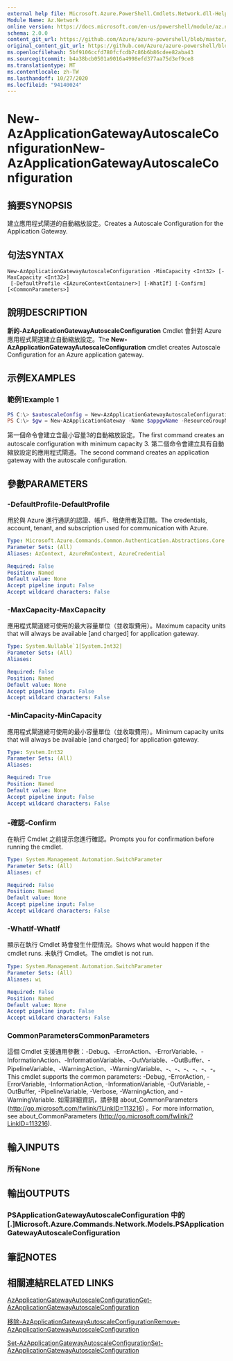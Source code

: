 ```yaml
---
external help file: Microsoft.Azure.PowerShell.Cmdlets.Network.dll-Help.xml
Module Name: Az.Network
online version: https://docs.microsoft.com/en-us/powershell/module/az.network/new-azapplicationgatewayautoscaleconfiguration
schema: 2.0.0
content_git_url: https://github.com/Azure/azure-powershell/blob/master/src/Network/Network/help/New-AzApplicationGatewayAutoscaleConfiguration.md
original_content_git_url: https://github.com/Azure/azure-powershell/blob/master/src/Network/Network/help/New-AzApplicationGatewayAutoscaleConfiguration.md
ms.openlocfilehash: 5bf9106ccfd780fcfcdb7c86b6b86cdee82aba43
ms.sourcegitcommit: b4a38bcb0501a9016a4998efd377aa75d3ef9ce8
ms.translationtype: MT
ms.contentlocale: zh-TW
ms.lasthandoff: 10/27/2020
ms.locfileid: "94140024"
---
```

# <span data-ttu-id="1d252-101">New-AzApplicationGatewayAutoscaleConfiguration</span><span class="sxs-lookup"><span data-stu-id="1d252-101">New-AzApplicationGatewayAutoscaleConfiguration</span></span>

## <span data-ttu-id="1d252-102">摘要</span><span class="sxs-lookup"><span data-stu-id="1d252-102">SYNOPSIS</span></span>
<span data-ttu-id="1d252-103">建立應用程式閘道的自動縮放設定。</span><span class="sxs-lookup"><span data-stu-id="1d252-103">Creates a Autoscale Configuration for the Application Gateway.</span></span>

## <span data-ttu-id="1d252-104">句法</span><span class="sxs-lookup"><span data-stu-id="1d252-104">SYNTAX</span></span>

```
New-AzApplicationGatewayAutoscaleConfiguration -MinCapacity <Int32> [-MaxCapacity <Int32>]
 [-DefaultProfile <IAzureContextContainer>] [-WhatIf] [-Confirm] [<CommonParameters>]
```

## <span data-ttu-id="1d252-105">說明</span><span class="sxs-lookup"><span data-stu-id="1d252-105">DESCRIPTION</span></span>
<span data-ttu-id="1d252-106">**新的-AzApplicationGatewayAutoscaleConfiguration** Cmdlet 會針對 Azure 應用程式閘道建立自動縮放設定。</span><span class="sxs-lookup"><span data-stu-id="1d252-106">The **New-AzApplicationGatewayAutoscaleConfiguration** cmdlet creates Autoscale Configuration for an Azure application gateway.</span></span>

## <span data-ttu-id="1d252-107">示例</span><span class="sxs-lookup"><span data-stu-id="1d252-107">EXAMPLES</span></span>

### <span data-ttu-id="1d252-108">範例1</span><span class="sxs-lookup"><span data-stu-id="1d252-108">Example 1</span></span>
```powershell
PS C:\> $autoscaleConfig = New-AzApplicationGatewayAutoscaleConfiguration -MinCapacity 3
PS C:\> $gw = New-AzApplicationGateway -Name $appgwName -ResourceGroupName $rgname ..  -AutoscaleConfiguration $autoscaleConfig
```

<span data-ttu-id="1d252-109">第一個命令會建立含最小容量3的自動縮放設定。</span><span class="sxs-lookup"><span data-stu-id="1d252-109">The first command creates an autoscale configuration with minimum capacity 3.</span></span>
<span data-ttu-id="1d252-110">第二個命令會建立具有自動縮放設定的應用程式閘道。</span><span class="sxs-lookup"><span data-stu-id="1d252-110">The second command creates an application gateway with the autoscale configuration.</span></span>

## <span data-ttu-id="1d252-111">參數</span><span class="sxs-lookup"><span data-stu-id="1d252-111">PARAMETERS</span></span>

### <span data-ttu-id="1d252-112">-DefaultProfile</span><span class="sxs-lookup"><span data-stu-id="1d252-112">-DefaultProfile</span></span>
<span data-ttu-id="1d252-113">用於與 Azure 進行通訊的認證、帳戶、租使用者及訂閱。</span><span class="sxs-lookup"><span data-stu-id="1d252-113">The credentials, account, tenant, and subscription used for communication with Azure.</span></span>

```yaml
Type: Microsoft.Azure.Commands.Common.Authentication.Abstractions.Core.IAzureContextContainer
Parameter Sets: (All)
Aliases: AzContext, AzureRmContext, AzureCredential

Required: False
Position: Named
Default value: None
Accept pipeline input: False
Accept wildcard characters: False
```

### <span data-ttu-id="1d252-114">-MaxCapacity</span><span class="sxs-lookup"><span data-stu-id="1d252-114">-MaxCapacity</span></span>
<span data-ttu-id="1d252-115">應用程式閘道總可使用的最大容量單位（並收取費用）。</span><span class="sxs-lookup"><span data-stu-id="1d252-115">Maximum capacity units that will always be available [and charged] for application gateway.</span></span>

```yaml
Type: System.Nullable`1[System.Int32]
Parameter Sets: (All)
Aliases:

Required: False
Position: Named
Default value: None
Accept pipeline input: False
Accept wildcard characters: False
```

### <span data-ttu-id="1d252-116">-MinCapacity</span><span class="sxs-lookup"><span data-stu-id="1d252-116">-MinCapacity</span></span>
<span data-ttu-id="1d252-117">應用程式閘道總可使用的最小容量單位（並收取費用）。</span><span class="sxs-lookup"><span data-stu-id="1d252-117">Minimum capacity units that will always be available [and charged] for application gateway.</span></span> 

```yaml
Type: System.Int32
Parameter Sets: (All)
Aliases:

Required: True
Position: Named
Default value: None
Accept pipeline input: False
Accept wildcard characters: False
```

### <span data-ttu-id="1d252-118">-確認</span><span class="sxs-lookup"><span data-stu-id="1d252-118">-Confirm</span></span>
<span data-ttu-id="1d252-119">在執行 Cmdlet 之前提示您進行確認。</span><span class="sxs-lookup"><span data-stu-id="1d252-119">Prompts you for confirmation before running the cmdlet.</span></span>

```yaml
Type: System.Management.Automation.SwitchParameter
Parameter Sets: (All)
Aliases: cf

Required: False
Position: Named
Default value: None
Accept pipeline input: False
Accept wildcard characters: False
```

### <span data-ttu-id="1d252-120">-WhatIf</span><span class="sxs-lookup"><span data-stu-id="1d252-120">-WhatIf</span></span>
<span data-ttu-id="1d252-121">顯示在執行 Cmdlet 時會發生什麼情況。</span><span class="sxs-lookup"><span data-stu-id="1d252-121">Shows what would happen if the cmdlet runs.</span></span>
<span data-ttu-id="1d252-122">未執行 Cmdlet。</span><span class="sxs-lookup"><span data-stu-id="1d252-122">The cmdlet is not run.</span></span>

```yaml
Type: System.Management.Automation.SwitchParameter
Parameter Sets: (All)
Aliases: wi

Required: False
Position: Named
Default value: None
Accept pipeline input: False
Accept wildcard characters: False
```

### <span data-ttu-id="1d252-123">CommonParameters</span><span class="sxs-lookup"><span data-stu-id="1d252-123">CommonParameters</span></span>
<span data-ttu-id="1d252-124">這個 Cmdlet 支援通用參數：-Debug、-ErrorAction、-ErrorVariable、-InformationAction、-InformationVariable、-OutVariable、-OutBuffer、-PipelineVariable、-WarningAction、-WarningVariable、-、-、-、-、-、-。</span><span class="sxs-lookup"><span data-stu-id="1d252-124">This cmdlet supports the common parameters: -Debug, -ErrorAction, -ErrorVariable, -InformationAction, -InformationVariable, -OutVariable, -OutBuffer, -PipelineVariable, -Verbose, -WarningAction, and -WarningVariable.</span></span> <span data-ttu-id="1d252-125">如需詳細資訊，請參閱 about_CommonParameters (http://go.microsoft.com/fwlink/?LinkID=113216) 。</span><span class="sxs-lookup"><span data-stu-id="1d252-125">For more information, see about_CommonParameters (http://go.microsoft.com/fwlink/?LinkID=113216).</span></span>

## <span data-ttu-id="1d252-126">輸入</span><span class="sxs-lookup"><span data-stu-id="1d252-126">INPUTS</span></span>

### <span data-ttu-id="1d252-127">所有</span><span class="sxs-lookup"><span data-stu-id="1d252-127">None</span></span>

## <span data-ttu-id="1d252-128">輸出</span><span class="sxs-lookup"><span data-stu-id="1d252-128">OUTPUTS</span></span>

### <span data-ttu-id="1d252-129">PSApplicationGatewayAutoscaleConfiguration 中的 [.]</span><span class="sxs-lookup"><span data-stu-id="1d252-129">Microsoft.Azure.Commands.Network.Models.PSApplicationGatewayAutoscaleConfiguration</span></span>

## <span data-ttu-id="1d252-130">筆記</span><span class="sxs-lookup"><span data-stu-id="1d252-130">NOTES</span></span>

## <span data-ttu-id="1d252-131">相關連結</span><span class="sxs-lookup"><span data-stu-id="1d252-131">RELATED LINKS</span></span>

[<span data-ttu-id="1d252-132">AzApplicationGatewayAutoscaleConfiguration</span><span class="sxs-lookup"><span data-stu-id="1d252-132">Get-AzApplicationGatewayAutoscaleConfiguration</span></span>](./Get-AzApplicationGatewayAutoscaleConfiguration.md)

[<span data-ttu-id="1d252-133">移除-AzApplicationGatewayAutoscaleConfiguration</span><span class="sxs-lookup"><span data-stu-id="1d252-133">Remove-AzApplicationGatewayAutoscaleConfiguration</span></span>](./Remove-AzApplicationGatewayAutoscaleConfiguration.md)

[<span data-ttu-id="1d252-134">Set-AzApplicationGatewayAutoscaleConfiguration</span><span class="sxs-lookup"><span data-stu-id="1d252-134">Set-AzApplicationGatewayAutoscaleConfiguration</span></span>](./Set-AzApplicationGatewayAutoscaleConfiguration.md)
